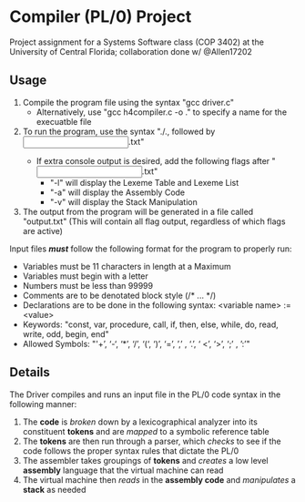 # Compiler (PL/0) Project
Project assignment for a Systems Software class (COP 3402) at the University of Central Florida; collaboration done w/ @Allen17202

## Usage
1. Compile the program file using the syntax "gcc driver.c"
    - Alternatively, use "gcc h4compiler.c -o <Custom Name>.<Extension Type>" to specify a name for the execuatble file
2. To run the program, use the syntax "./<Executable Name>.<Extension Type>, followed by <Input File Name>.txt"
    - If extra console output is desired, add the following flags after "<Input File Name>.txt"
        - "-l" will display the Lexeme Table and Lexeme List
        - "-a" will display the Assembly Code
        - "-v" will display the Stack Manipulation
3. The output from the program will be generated in a file called "output.txt" (This will contain all flag output, regardless of which flags are active)

Input files ***must*** follow the following format for the program to properly run:
  * Variables must be 11 characters in length at a Maximum
  * Variables must begin with a letter
  * Numbers must be less than 99999
  * Comments are to be denotated block style (/\* ... \*/)
  * Declarations are to be done in the following syntax: \<variable name\> := \<value\>
  * Keywords: "const, var, procedure, call, if, then, else, while, do, read, write, odd, begin, end"
  * Allowed Symbols: "'+’, ‘-‘, ‘*’, ‘/’, ‘(‘, ‘)’, ‘=’, ’,’ , ‘.’, ‘ <’, ‘>’, ‘;’ , ’:’"
  
## Details
The Driver compiles and runs an input file in the PL/0 code syntax in the following manner:

1. The **code** is *broken* down by a lexicographical analyzer into its constituent **tokens** and are *mapped* to a symbolic reference table
2. The **tokens** are then run through a parser, which *checks* to see if the code follows the proper syntax rules that dictate the PL/0
3. The assembler takes groupings of **tokens** and *creates* a low level **assembly** language that the virtual machine can read
4. The virtual machine then *reads* in the **assembly code** and *manipulates* a **stack** as needed
